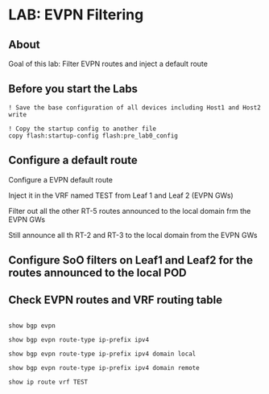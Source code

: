 # LAB: EVPN Filtering

## About

Goal of this lab: Filter EVPN routes and inject a default route

## Before you start the Labs


```cli
! Save the base configuration of all devices including Host1 and Host2
write

! Copy the startup config to another file
copy flash:startup-config flash:pre_lab0_config

```

## Configure a default route

Configure a EVPN default route

Inject it in the VRF named TEST from Leaf 1 and Leaf 2 (EVPN GWs)

Filter out all the other RT-5 routes announced to the local domain frm the EVPN GWs

Still announce all th RT-2 and RT-3 to the local domain from the EVPN GWs

## Configure SoO filters on Leaf1 and Leaf2 for the routes announced to the local POD


## Check EVPN routes and VRF routing table


```cli

show bgp evpn

show bgp evpn route-type ip-prefix ipv4

show bgp evpn route-type ip-prefix ipv4 domain local

show bgp evpn route-type ip-prefix ipv4 domain remote

show ip route vrf TEST

```
